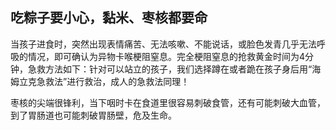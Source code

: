 ## 吃粽子要小心，黏米、枣核都要命


当孩子进食时，突然出现表情痛苦、无法咳嗽、不能说话，或脸色发青几乎无法呼吸的情况，即可确认为异物卡喉梗阻窒息。完全梗阻窒息的抢救黄金时间为4分钟，急救方法如下：针对可以站立的孩子，我们选择蹲在或者跪在孩子身后用“海姆立克急救法”进行救治，成人的急救法同理！

枣核的尖端很锋利，当下咽时卡在食道里很容易刺破食管，还有可能刺破大血管，到了胃肠道也可能刺破胃肠壁，危及生命。